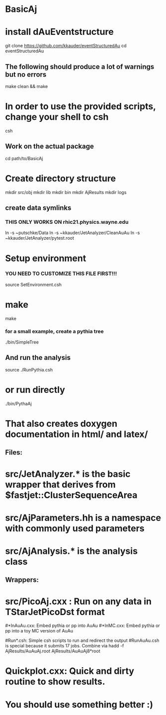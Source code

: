 # BasicAj

# install dAuEventstructure
git clone https://github.com/kkauder/eventStructuredAu
cd eventStructuredAu
## The following should produce a lot of warnings but no errors
make clean && make

# In order to use the provided scripts, change your shell to csh #
csh

## Work on the actual package ##
cd path/to/BasicAj

# Create directory structure #
mkdir src/obj
mkdir lib
mkdir bin
mkdir AjResults
mkdir logs

## create data symlinks ##
### THIS ONLY WORKS ON rhic21.physics.wayne.edu
ln -s ~putschke/Data
ln -s ~kkauder/JetAnalyzer/CleanAuAu
ln -s ~kkauder/JetAnalyzer/pytest.root

# Setup environment
### YOU NEED TO CUSTOMIZE THIS FILE FIRST!!!
source SetEnvironment.csh

# make 
make

### for a small example, create a pythia tree
./bin/SimpleTree

## And run the analysis
source ./RunPythia.csh
# or run directly
./bin/PythaAj


# That also creates doxygen documentation in html/ and latex/

## Files: ##
# src/JetAnalyzer.* is the basic wrapper that derives from $fastjet::ClusterSequenceArea
# src/AjParameters.hh is a namespace with commonly used parameters
# src/AjAnalysis.* is the analysis class

## Wrappers: ##
# src/PicoAj.cxx : Run on any data in TStarJetPicoDst format
#*InAuAu.cxx: Embed pythia or pp into AuAu
#*InMC.cxx: Embed pythia or pp into a toy MC version of AuAu

#Run*.csh: Simple csh scripts to run and redirect the output
#RunAuAu.csh is special because it submits 17 jobs. Combine via
hadd -f AjResults/AuAuAj.root AjResults/AuAuAj8*root

# Quickplot.cxx: Quick and dirty routine to show results.
# You should  use something better :)












